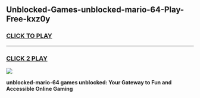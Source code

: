 
## Unblocked-Games-unblocked-mario-64-Play-Free-kxz0y
<h3>
<a href="https://premium76.site?title=unblocked-mario-64&ref=18A1">CLICK TO PLAY</a></h3>
<hr>

<h3>
<a href="https://premium76.site?title=unblocked-mario-64&ref=18A1">CLICK 2 PLAY</a>
  
</h3>

<a href="https://premium76.site?title=unblocked-mario-64&ref=18A1"><img src="https://clearcache.store/games.png"></a>


**unblocked-mario-64 games unblocked: Your Gateway to Fun and Accessible Online Gaming**
